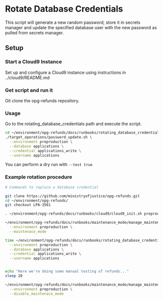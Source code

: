 # Rotate Database Credentials

This script will generate a new random password, store it in secrets manager and update the specified database user with the new password as pulled from secrets manager.

## Setup

### Start a Cloud9 Instance

Set up and configure a Cloud9 instance using instructions in ../cloud9/README.md

### Get script and run it

Git clone the opg-refunds repository.

### Usage
Go to the rotating_database_credentials path and execute the script.

``` bash
cd ~/environment/opg-refunds/docs/runbooks/rotating_database_credentials
./target_operations/password_update.sh \
  --environment preproduction \
  --database applications \
  --credential applications_write \
  --username applications
```

You can perform a dry run with `--test true`


### Example rotation procedure

``` bash
# Commands to replace a database credential

git clone https://github.com/ministryofjustice/opg-refunds.git
cd ~/environment/opg-refunds/
git checkout LPA-3561

. ~/environment/opg-refunds/docs/runbooks/cloud9/cloud9_init.sh preproduction

~/environment/opg-refunds/docs/runbooks/maintenance_mode/manage_maintenance.sh \
  --environment preproduction \
  --maintenace_mode

time ~/environment/opg-refunds/docs/runbooks/rotating_database_credentials/target_operations/password_update.sh \
  --environment preproduction \
  --database applications \
  --credential applications_write \
  --username applications


echo "Here we're doing some manual testing of refunds..."
sleep 20

~/environment/opg-refunds/docs/runbooks/maintenance_mode/manage_maintenance.sh \
  --environment preproduction \
  --disable_maintenace_mode
  ```
